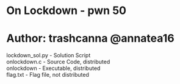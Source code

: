 # On Lockdown - pwn 50
# Author: trashcanna @annatea16

lockdown_sol.py - Solution Script\
onlockdown.c - Source Code, distributed\
onlockdown - Executable, distributed\
flag.txt - Flag file, not distributed
